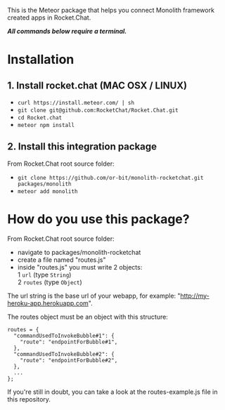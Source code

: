This is the Meteor package that helps you connect Monolith framework created apps
in Rocket.Chat.

***All commands below require a terminal.***

# Installation
## 1. Install rocket.chat (MAC OSX / LINUX)
  -  `curl https://install.meteor.com/ | sh`
  -  `git clone git@github.com:RocketChat/Rocket.Chat.git`
  -  `cd Rocket.chat`
  -  `meteor npm install`

## 2. Install this integration package
  From Rocket.Chat root source folder:
  -  `git clone https://github.com/or-bit/monolith-rocketchat.git packages/monolith`
  -  `meteor add monolith`

# How do you use this package?
From Rocket.Chat root source folder:
-  navigate to packages/monolith-rocketchat
-  create a file named "routes.js"
-  inside "routes.js" you must write 2 objects:  
    1  `url` (type `String`)  
    2  `routes` (type `Object`)

The url string is the base url of your webapp, for example: "http://my-heroku-app.herokuapp.com".

The routes object must be an object with this structure:
  ```
  routes = {
    "commandUsedToInvokeBubble#1": {
      "route": "endpointForBubble#1",
    },
    "commandUsedToInvokeBubble#2": {
      "route": "endpointForBubble#2",
    },
    ...
  };
  ```

If you're still in doubt, you can take a look at the routes-example.js file in this repository.
